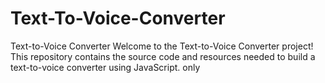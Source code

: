 # Text-To-Voice-Converter
Text-to-Voice Converter Welcome to the Text-to-Voice Converter project! This repository contains the source code and resources needed to build a text-to-voice converter using JavaScript.
only
